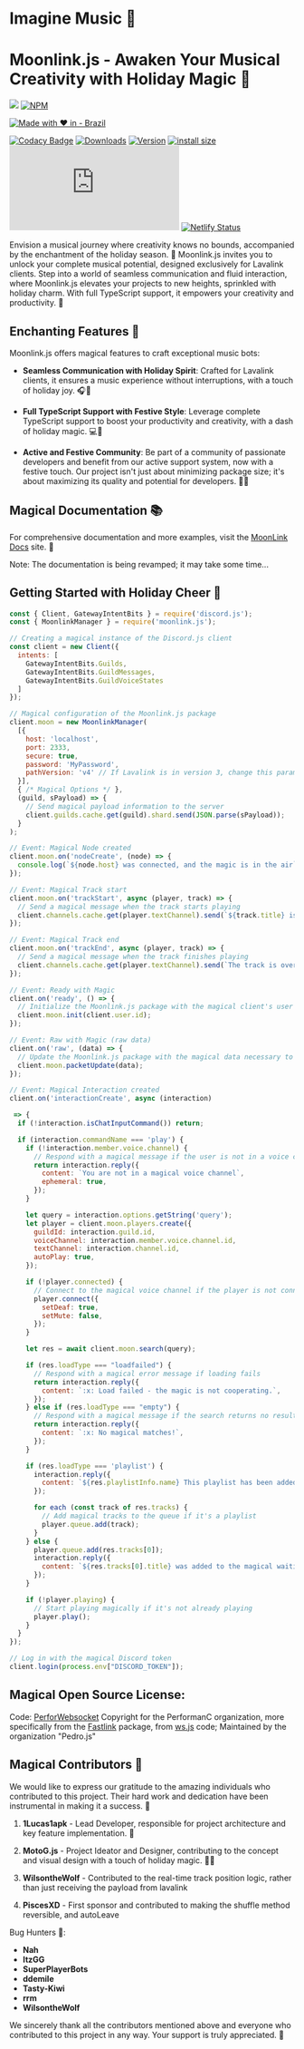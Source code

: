 # Imagine Music 🎄

# Moonlink.js - Awaken Your Musical Creativity with Holiday Magic 🚀

<img src='https://media.discordapp.net/attachments/987017309325492275/1178469144480469162/IMG_20221121_083735.png?ex=657641ea&is=6563ccea&hm=73fe8252eebed251ef5f6c486ff52a06e6ece9abae7e1cc566306922ef73b185&'></img>
[![NPM](https://nodei.co/npm/moonlink.js.png)](https://nodei.co/npm/moonlink.js)

[![Made with ♥️ in - Brazil](https://img.shields.io/badge/Made_with_♥️_in-Brazil-ED186A?style=for-the-badge)](https://github.com/1Lucas1apk)

[![Codacy Badge](https://app.codacy.com/project/badge/Grade/7dd9288acdc94dacaa11ad80f36a9bd3)](https://www.codacy.com/gh/1Lucas1apk/moonlink.js/dashboard?utm_source=github.com&utm_medium=referral&utm_content=1Lucas1apk/moonlink.js&utm_campaign=Badge_Grade) [![Downloads](https://img.shields.io/npm/dt/moonlink.js.svg?color=3884FF)](https://www.npmjs.com/package/moonlink.js) [![Version](https://img.shields.io/npm/v/moonlink.js.svg?color=3884FF&label=version)](https://www.npmjs.com/package/moonlink.js) [![install size](https://packagephobia.com/badge?p=moonlink.js)](https://packagephobia.com/result?p=moonlink.js) ![node](https://img.shields.io/node/v/moonlink.js) [![Netlify Status](https://api.netlify.com/api/v1/badges/4f4a2a64-a8db-4db3-ad1d-0c4ac7274d0e/deploy-status)](https://app.netlify.com/sites/moonlinkjs/deploys)

Envision a musical journey where creativity knows no bounds, accompanied by the enchantment of the holiday season. 🌌 Moonlink.js invites you to unlock your complete musical potential, designed exclusively for Lavalink clients. Step into a world of seamless communication and fluid interaction, where Moonlink.js elevates your projects to new heights, sprinkled with holiday charm. With full TypeScript support, it empowers your creativity and productivity. 🎵

## Enchanting Features 🌟

Moonlink.js offers magical features to craft exceptional music bots:

- **Seamless Communication with Holiday Spirit**: Crafted for Lavalink clients, it ensures a music experience without interruptions, with a touch of holiday joy. 🎧🎄

- **Full TypeScript Support with Festive Style**: Leverage complete TypeScript support to boost your productivity and creativity, with a dash of holiday magic. 💻🎅

- **Active and Festive Community**: Be part of a community of passionate developers and benefit from our active support system, now with a festive touch. Our project isn't just about minimizing package size; it's about maximizing its quality and potential for developers. 🤝🎉

## Magical Documentation 📚

For comprehensive documentation and more examples, visit the [MoonLink Docs](https://moonlink.js.org) site. 📖

Note: The documentation is being revamped; it may take some time...

## Getting Started with Holiday Cheer 🚀

```javascript
const { Client, GatewayIntentBits } = require('discord.js');
const { MoonlinkManager } = require('moonlink.js');

// Creating a magical instance of the Discord.js client
const client = new Client({
  intents: [
    GatewayIntentBits.Guilds,
    GatewayIntentBits.GuildMessages,
    GatewayIntentBits.GuildVoiceStates
  ]
});

// Magical configuration of the Moonlink.js package
client.moon = new MoonlinkManager(
  [{
    host: 'localhost',
    port: 2333,
    secure: true,
    password: 'MyPassword',
    pathVersion: 'v4' // If Lavalink is in version 3, change this parameter to 'v3'
  }],
  { /* Magical Options */ },
  (guild, sPayload) => {
    // Send magical payload information to the server
    client.guilds.cache.get(guild).shard.send(JSON.parse(sPayload));
  }
);

// Event: Magical Node created
client.moon.on('nodeCreate', (node) => {
  console.log(`${node.host} was connected, and the magic is in the air`);
});

// Event: Magical Track start
client.moon.on('trackStart', async (player, track) => {
  // Send a magical message when the track starts playing
  client.channels.cache.get(player.textChannel).send(`${track.title} is playing now, bringing holiday joy`);
});

// Event: Magical Track end
client.moon.on('trackEnd', async (player, track) => {
  // Send a magical message when the track finishes playing
  client.channels.cache.get(player.textChannel).send(`The track is over, but the magic continues`);
});

// Event: Ready with Magic
client.on('ready', () => {
  // Initialize the Moonlink.js package with the magical client's user ID
  client.moon.init(client.user.id);
});

// Event: Raw with Magic (raw data)
client.on('raw', (data) => {
  // Update the Moonlink.js package with the magical data necessary to function correctly
  client.moon.packetUpdate(data);
});

// Event: Magical Interaction created
client.on('interactionCreate', async (interaction)

 => {
  if (!interaction.isChatInputCommand()) return;

  if (interaction.commandName === 'play') {
    if (!interaction.member.voice.channel) {
      // Respond with a magical message if the user is not in a voice channel
      return interaction.reply({
        content: `You are not in a magical voice channel`,
        ephemeral: true,
      });
    }

    let query = interaction.options.getString('query');
    let player = client.moon.players.create({
      guildId: interaction.guild.id,
      voiceChannel: interaction.member.voice.channel.id,
      textChannel: interaction.channel.id,
      autoPlay: true,
    });

    if (!player.connected) {
      // Connect to the magical voice channel if the player is not connected
      player.connect({
        setDeaf: true,
        setMute: false,
      });
    }

    let res = await client.moon.search(query);

    if (res.loadType === "loadfailed") {
      // Respond with a magical error message if loading fails
      return interaction.reply({
        content: `:x: Load failed - the magic is not cooperating.`,
      });
    } else if (res.loadType === "empty") {
      // Respond with a magical message if the search returns no results
      return interaction.reply({
        content: `:x: No magical matches!`,
      });
    }

    if (res.loadType === 'playlist') {
      interaction.reply({
        content: `${res.playlistInfo.name} This playlist has been added to the magical waiting list, spreading holiday joy`,
      });

      for each (const track of res.tracks) {
        // Add magical tracks to the queue if it's a playlist
        player.queue.add(track);
      }
    } else {
      player.queue.add(res.tracks[0]);
      interaction.reply({
        content: `${res.tracks[0].title} was added to the magical waiting list`,
      });
    }

    if (!player.playing) {
      // Start playing magically if it's not already playing
      player.play();
    }
  }
});

// Log in with the magical Discord token
client.login(process.env["DISCORD_TOKEN"]);
```

## Magical Open Source License:
Code: [PerforWebsocket](https://github.com/1Lucas1apk/moonlink.js/blob/v2/src/@Moonlink/PerforWebsocket.ts) Copyright for the PerformanC organization, more specifically from the [Fastlink](https://github.com/PerformanC/FastLink) package, from [ws.js](https://github.com/PerformanC/FastLink/blob/main/src/ws.js) code; Maintained by the organization "Pedro.js"

## Magical Contributors 🎅

We would like to express our gratitude to the amazing individuals who contributed to this project. Their hard work and dedication have been instrumental in making it a success. 🎉

1. **1Lucas1apk** - Lead Developer, responsible for project architecture and key feature implementation. 🚀

2. **MotoG.js** - Project Ideator and Designer, contributing to the concept and visual design with a touch of holiday magic. 🎨🎅

3. **WilsontheWolf** - Contributed to the real-time track position logic, rather than just receiving the payload from lavalink

4. **PiscesXD** - First sponsor and contributed to making the shuffle method reversible, and autoLeave

Bug Hunters 🐛:

- **Nah**
- **ItzGG**
- **SuperPlayerBots**
- **ddemile**
- **Tasty-Kiwi**
- **rrm**
- **WilsontheWolf**

We sincerely thank all the contributors mentioned above and everyone who contributed to this project in any way. Your support is truly appreciated. 🙏
